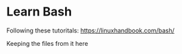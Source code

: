 # Learn Bash
Following these tutoritals: https://linuxhandbook.com/bash/

Keeping the files from it here
